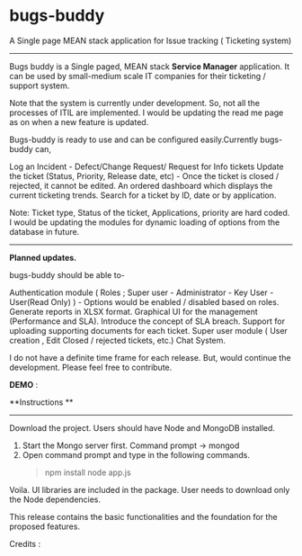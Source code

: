 # bugs-buddy
A Single page MEAN stack application for Issue tracking ( Ticketing system)


***

Bugs buddy is a Single paged, MEAN stack **Service Manager** application. It can be used by small-medium scale IT companies for their ticketing / support system. 

Note that the system is currently under development. So, not all the processes of ITIL are implemented. I would be updating the read me page as on when a new feature is updated.

Bugs-buddy is ready to use and can be configured easily.Currently bugs-buddy can,

Log an Incident - Defect/Change Request/ Request for Info tickets
Update the ticket (Status, Priority, Release date, etc) - Once the ticket is closed / rejected, it cannot be edited.
An ordered dashboard which displays the current ticketing trends.
Search for a ticket by ID, date or by application.

Note: Ticket type, Status of the ticket, Applications, priority are hard coded. I would be updating the modules for dynamic loading of options from the database in future.


***

**Planned updates.**

bugs-buddy should be able to-

Authentication module ( Roles ; Super user - Administrator - Key User - User(Read Only) ) - Options would be enabled / disabled based on roles.
Generate reports in XLSX format.
Graphical UI for the management (Performance and SLA).
Introduce the concept of SLA breach.
Support for uploading supporting documents for each ticket.
Super user module ( User creation , Edit Closed / rejected tickets, etc.)
Chat System. 

I do not have a definite time frame for each release. But, would continue the development. Please feel free to contribute.

**DEMO** : 

**Instructions **
****
Download the project. Users should have Node and MongoDB installed. 
1. Start the Mongo server first. Command prompt -> mongod
2. Open command prompt and type in the following commands.
     > npm install 
     >node app.js 

Voila. UI libraries are included in the package. User needs to download only the Node dependencies.

This release contains the basic functionalities and the foundation for the proposed features.

Credits : 




